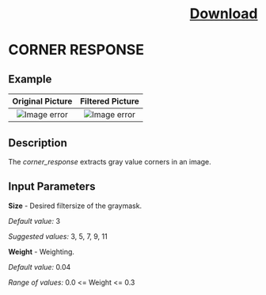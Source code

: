 # <p align="right"><a class="github-button" aria-label="Download ntkme/github-buttons on GitHub" href="https://github.com/Balluff-BVS/halconscripts/raw/master/Filters/Points/points_filters.zip" data-icon="octicon-cloud-download">Download</a></p>


CORNER RESPONSE
==========

## Example

Original Picture             | Filtered Picture
:-------------------------:|:-------------------------:
![Image error](https://github.com/Balluff-BVS/halconscripts/blob/master/Filters/Points/CornerResponse/original.png?raw=true)  |  ![Image error](https://github.com/Balluff-BVS/halconscripts/blob/master/Filters/Points/CornerResponse/corner_response.png?raw=true)

Description
----------

The *corner_response* extracts gray value corners in an image.

Input Parameters
----------

**Size** - Desired filtersize of the graymask.

*Default value:* 3 

*Suggested values:* 3, 5, 7, 9, 11

**Weight** - Weighting.

*Default value:* 0.04

*Range of values:* 0.0 <= Weight <= 0.3

